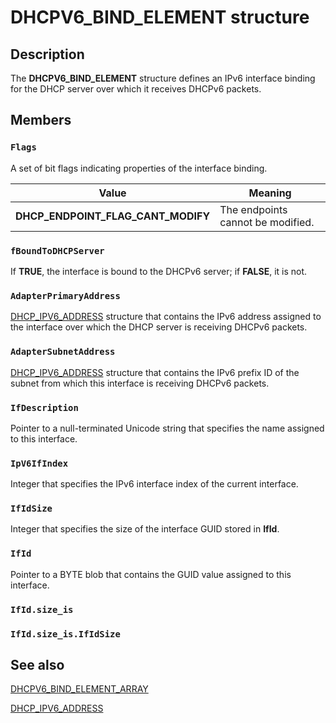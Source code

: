 # DHCPV6_BIND_ELEMENT structure

## Description

The **DHCPV6_BIND_ELEMENT** structure defines an IPv6 interface binding for the DHCP server over which it receives DHCPv6 packets.

## Members

### `Flags`

A set of bit flags indicating properties of the interface binding.

| Value | Meaning |
| --- | --- |
| **DHCP_ENDPOINT_FLAG_CANT_MODIFY** | The endpoints cannot be modified. |

### `fBoundToDHCPServer`

If **TRUE**, the interface is bound to the DHCPv6 server; if **FALSE**, it is not.

### `AdapterPrimaryAddress`

[DHCP_IPV6_ADDRESS](https://learn.microsoft.com/windows/desktop/api/dhcpsapi/ns-dhcpsapi-dhcp_ipv6_address) structure that contains the IPv6 address assigned to the interface over which the DHCP server is receiving DHCPv6 packets.

### `AdapterSubnetAddress`

[DHCP_IPV6_ADDRESS](https://learn.microsoft.com/windows/desktop/api/dhcpsapi/ns-dhcpsapi-dhcp_ipv6_address) structure that contains the IPv6 prefix ID of the subnet from which this interface is receiving DHCPv6 packets.

### `IfDescription`

Pointer to a null-terminated Unicode string that specifies the name assigned to this interface.

### `IpV6IfIndex`

Integer that specifies the IPv6 interface index of the current interface.

### `IfIdSize`

Integer that specifies the size of the interface GUID stored in **IfId**.

### `IfId`

 Pointer to a BYTE blob that contains the GUID value assigned to this interface.

### `IfId.size_is`

### `IfId.size_is.IfIdSize`

## See also

[DHCPV6_BIND_ELEMENT_ARRAY](https://learn.microsoft.com/windows/desktop/api/dhcpsapi/ns-dhcpsapi-dhcpv6_bind_element_array)

[DHCP_IPV6_ADDRESS](https://learn.microsoft.com/windows/desktop/api/dhcpsapi/ns-dhcpsapi-dhcp_ipv6_address)
